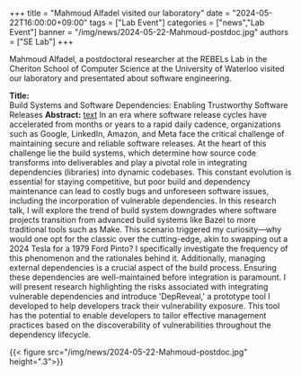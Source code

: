 +++
title = "Mahmoud Alfadel visited our laboratory"
date = "2024-05-22T16:00:00+09:00"
tags = ["Lab Event"]
categories = ["news","Lab Event"]
banner = "/img/news/2024-05-22-Mahmoud-postdoc.jpg"
authors = ["SE Lab"]
+++

Mahmoud Alfadel, a postdoctoral researcher at the REBELs Lab in the Cheriton School of Computer Science at the University of Waterloo visited our laboratory and presentated about software engineering.

**Title:**  
Build Systems and Software Dependencies: Enabling Trustworthy Software Releases 
**Abstract:**  [text](2024-05-22-Mahmoud-postdoc.md)
In an era where software release cycles have accelerated from months or years to a rapid daily cadence, organizations such as Google, LinkedIn, Amazon, and Meta face the critical challenge of maintaining secure and reliable software releases. At the heart of this challenge lie the build systems, which determine how source code transforms into deliverables and play a pivotal role in integrating dependencies (libraries) into dynamic codebases. This constant evolution is essential for staying competitive, but poor build and dependency maintenance can lead to costly bugs and unforeseen software issues, including the incorporation of vulnerable dependencies.
In this research talk, I will explore the trend of build system downgrades where software projects transition from advanced build systems like Bazel to more traditional tools such as Make. This scenario triggered my curiosity—why would one opt for the classic over the cutting-edge, akin to swapping out a 2024 Tesla for a 1979 Ford Pinto? I specifically investigate the frequency of this phenomenon and the rationales behind it.
Additionally, managing external dependencies is a crucial aspect of the build process. Ensuring these dependencies are well-maintained before integration is paramount. I will present research highlighting the risks associated with integrating vulnerable dependencies and introduce 'DepReveal,' a prototype tool I developed to help developers track their vulnerability exposure. This tool has the potential to enable developers to tailor effective management practices based on the discoverability of vulnerabilities throughout the dependency lifecycle.

{{< figure src="/img/news/2024-05-22-Mahmoud-postdoc.jpg" height=".3">}}
